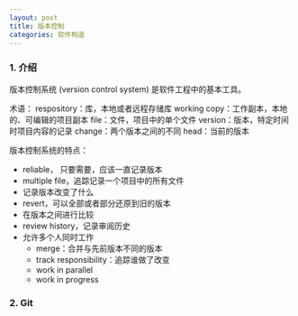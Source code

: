 ```yaml
---
layout: post
title: 版本控制
categories: 软件构造
---
```


### 1. 介绍

版本控制系统 (version control system) 是软件工程中的基本工具。

术语：
respository：库，本地或者远程存储库
working copy：工作副本，本地的、可编辑的项目副本
file：文件，项目中的单个文件
version：版本，特定时间时项目内容的记录
change：两个版本之间的不同
head：当前的版本

版本控制系统的特点：
* reliable， 只要需要，应该一直记录版本
* multiple file，追踪记录一个项目中的所有文件
* 记录版本改变了什么
* revert，可以全部或者部分还原到旧的版本
* 在版本之间进行比较
* review history，记录审阅历史
* 允许多个人同时工作
    - merge：合并与先前版本不同的版本
    - track responsibility：追踪谁做了改变
    - work in parallel
    - work in progress

### 2. Git

